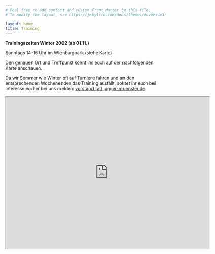 ```yaml
---
# Feel free to add content and custom Front Matter to this file.
# To modify the layout, see https://jekyllrb.com/docs/themes/#overriding-theme-defaults

layout: home
title: Training
---
```

**Trainingszeiten Winter 2022 (ab 01.11.)**

Sonntags 14-16 Uhr im Wienburgpark (siehe Karte)

Den genauen Ort und Treffpunkt könnt ihr euch auf der nachfolgenden Karte anschauen.

Da wir Sommer wie Winter oft auf Turniere fahren und an den entsprechenden Wochenenden das Training ausfällt,
solltet ihr euch bei Interesse vorher bei uns melden:  [vorstand [at] jugger-muenster.de](vorstand@jugger-muenster.de)

<iframe src="https://www.google.com/maps/d/embed?mid=1ItXdHt4LITyJr3uKbfTh02Tr8lLqO4Rk" width="640" height="480"></iframe>
